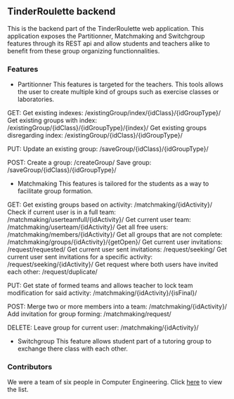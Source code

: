 ## TinderRoulette backend

This is the backend part of the TinderRoulette web application. 
This application exposes the Partitionner, Matchmaking and Switchgroup features through its REST api and allow students and teachers alike to benefit from these group organizing functionnalities. 

### Features

* Partitionner
This features is targeted for the teachers. This tools allows the user to create multiple kind of groups such as exercise classes or laboratories. 

GET:
Get existing indexes: /existingGroup/index/{idClass}/{idGroupType}/
Get existing groups with index: /existingGroup/{idClass}/{idGroupType}/{index}/
Get existing groups disregarding index: /existingGroup/{idClass}/{idGroupType}/

PUT: 
Update an existing group: /saveGroup/{idClass}/{idGroupType}/

POST: 
Create a group: /createGroup/
Save group: /saveGroup/{idClass}/{idGroupType}/

* Matchmaking
This features is tailored for the students as a way to facilitate group formation.

GET: 
Get existing groups based on activity: /matchmaking/{idActivity}/
Check if current user is in a full team: /matchmaking/userteamfull/{idActivity}/
Get current user team: /matchmaking/userteam/{idActivity}/
Get all free users: /matchmaking/members/{idActivity}/
Get all groups that are not complete: /matchmaking/groups/{idActivity}/{getOpen}/
Get current user invitations: /request/requested/
Get current user sent invitations: /request/seeking/
Get current user sent invitations for a specific activity: /request/seeking/{idActivity}/
Get request where both users have invited each other: /request/duplicate/

PUT: 
Get state of formed teams and allows teacher to lock team modification for said activity: /matchmaking/{idActivity}/{isFinal}/

POST:
Merge two or more members into a team: /matchmaking/{idActivity}/
Add invitation for group forming: /matchmaking/request/

DELETE: 
Leave group for current user: /matchmaking/{idActivity}/

* Switchgroup
This feature allows student part of a tutoring group to exchange there class with each other. 



### Contributors

We were a team of six people in Computer Engineering. Click [here](https://github.com/orgs/S6infoTinderRoulette/people) to view the list.
